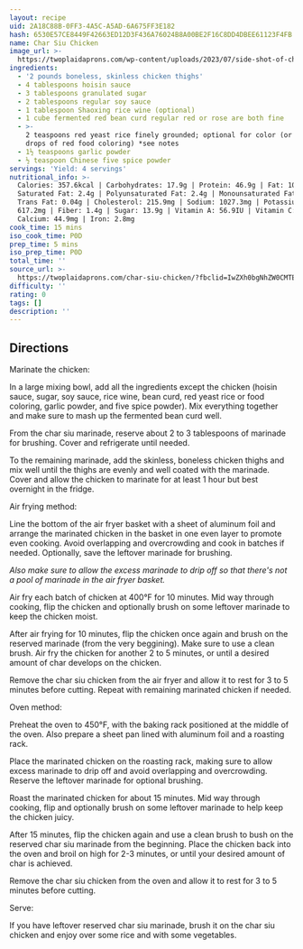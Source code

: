 ```yaml
---
layout: recipe
uid: 2A18C88B-0FF3-4A5C-A5AD-6A675FF3E182
hash: 6530E57CE8449F42663ED12D3F436A76024B8A00BE2F16C8DD4DBEE61123F4FB
name: Char Siu Chicken
image_url: >-
  https://twoplaidaprons.com/wp-content/uploads/2023/07/side-shot-of-char-siu-chicken-150x225.jpg
ingredients:
  - '2 pounds boneless, skinless chicken thighs'
  - 4 tablespoons hoisin sauce
  - 3 tablespoons granulated sugar
  - 2 tablespoons regular soy sauce
  - 1 tablespoon Shaoxing rice wine (optional)
  - 1 cube fermented red bean curd regular red or rose are both fine
  - >-
    2 teaspoons red yeast rice finely grounded; optional for color (or use 2-5
    drops of red food coloring) *see notes
  - 1½ teaspoons garlic powder
  - ½ teaspoon Chinese five spice powder
servings: 'Yield: 4 servings'
nutritional_info: >-
  Calories: 357.6kcal | Carbohydrates: 17.9g | Protein: 46.9g | Fat: 10.2g |
  Saturated Fat: 2.4g | Polyunsaturated Fat: 2.4g | Monounsaturated Fat: 3.4g |
  Trans Fat: 0.04g | Cholesterol: 215.9mg | Sodium: 1027.3mg | Potassium:
  617.2mg | Fiber: 1.4g | Sugar: 13.9g | Vitamin A: 56.9IU | Vitamin C: 0.2mg |
  Calcium: 44.9mg | Iron: 2.8mg
cook_time: 15 mins
iso_cook_time: P0D
prep_time: 5 mins
iso_prep_time: P0D
total_time: ''
source_url: >-
  https://twoplaidaprons.com/char-siu-chicken/?fbclid=IwZXh0bgNhZW0CMTEAAR3eib3z2fmvYZYTL-BTidZ0ap9YIgvPFty_UlO0x7TxcOf3URUMTku4wZQ_aem_AZv4Y4EE0VLu4EzXKtRl_FOfyF9754HTdRktQWrBG_gNXESYzq3c22atLH9gHMwZfGJKv4LHI7o6J2kK_9KkGSD6
difficulty: ''
rating: 0
tags: []
description: ''
---
```

## Directions

Marinate the chicken:

In a large mixing bowl, add all the ingredients except the chicken (hoisin sauce, sugar, soy sauce, rice wine, bean curd, red yeast rice or food coloring, garlic powder, and five spice powder). Mix everything together and make sure to mash up the fermented bean curd well.

From the char siu marinade, reserve about 2 to 3 tablespoons of marinade for brushing. Cover and refrigerate until needed.

To the remaining marinade, add the skinless, boneless chicken thighs and mix well until the thighs are evenly and well coated with the marinade. Cover and allow the chicken to marinate for at least 1 hour but best overnight in the fridge.

Air frying method:

Line the bottom of the air fryer basket with a sheet of aluminum foil and arrange the marinated chicken in the basket in one even layer to promote even cooking. Avoid overlapping and overcrowding and cook in batches if needed. Optionally, save the leftover marinade for brushing.

*Also make sure to allow the excess marinade to drip off so that there's not a pool of marinade in the air fryer basket.*

Air fry each batch of chicken at 400°F for 10 minutes. Mid way through cooking, flip the chicken and optionally brush on some leftover marinade to keep the chicken moist.

After air frying for 10 minutes, flip the chicken once again and brush on the reserved marinade (from the very beggining). Make sure to use a clean brush. Air fry the chicken for another 2 to 5 minutes, or until a desired amount of char develops on the chicken.

Remove the char siu chicken from the air fryer and allow it to rest for 3 to 5 minutes before cutting. Repeat with remaining marinated chicken if needed.

Oven method:

Preheat the oven to 450°F, with the baking rack positioned at the middle of the oven. Also prepare a sheet pan lined with aluminum foil and a roasting rack.

Place the marinated chicken on the roasting rack, making sure to allow excess marinade to drip off and avoid overlapping and overcrowding. Reserve the leftover marinade for optional brushing.

Roast the marinated chicken for about 15 minutes. Mid way through cooking, flip and optionally brush on some leftover marinade to help keep the chicken juicy.

After 15 minutes, flip the chicken again and use a clean brush to bush on the reserved char siu marinade from the beginning. Place the chicken back into the oven and broil on high for 2-3 minutes, or until your desired amount of char is achieved.

Remove the char siu chicken from the oven and allow it to rest for 3 to 5 minutes before cutting.

Serve:

If you have leftover reserved char siu marinade, brush it on the char siu chicken and enjoy over some rice and with some vegetables.
